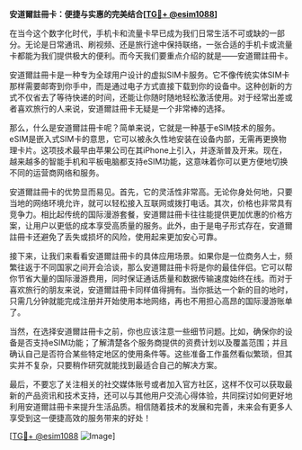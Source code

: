 **安道爾註冊卡：便捷与实惠的完美结合[[TG💪+ @esim1088](https://t.me/s/esim1088)]**

在当今这个数字化时代，手机卡和流量卡早已成为我们日常生活不可或缺的一部分。无论是日常通讯、刷视频、还是旅行途中保持联络，一张合适的手机卡或流量卡都能为我们提供极大的便利。而今天我们要重点介绍的就是——安道爾註冊卡。

安道爾註冊卡是一种专为全球用户设计的虚拟SIM卡服务。它不像传统实体SIM卡那样需要邮寄到你手中，而是通过电子方式直接下载到你的设备中。这种创新的方式不仅省去了等待快递的时间，还能让你随时随地轻松激活使用。对于经常出差或者喜欢旅行的人来说，安道爾註冊卡无疑是一个非常棒的选择。

那么，什么是安道爾註冊卡呢？简单来说，它就是一种基于eSIM技术的服务。eSIM是嵌入式SIM卡的意思，它可以被永久性地安装在设备内部，无需再更换物理卡片。这项技术最早由苹果公司在其iPhone上引入，并逐渐普及开来。现在，越来越多的智能手机和平板电脑都支持eSIM功能，这意味着你可以更方便地切换不同的运营商网络和服务。

安道爾註冊卡的优势显而易见。首先，它的灵活性非常高。无论你身处何地，只要当地的网络环境允许，就可以轻松接入互联网或拨打电话。其次，价格也非常具有竞争力。相比起传统的国际漫游套餐，安道爾註冊卡往往能提供更加优惠的价格方案，让用户以更低的成本享受高质量的服务。此外，由于是电子形式存在，安道爾註冊卡还避免了丢失或损坏的风险，使用起来更加安心可靠。

接下来，让我们来看看安道爾註冊卡的具体应用场景。如果你是一位商务人士，频繁往返于不同国家之间开会洽谈，那么安道爾註冊卡将是你的最佳伴侣。它可以帮你节省大量的国际漫游费用，同时保证通话质量和数据传输速度始终在线。而对于喜欢旅行的朋友来说，安道爾註冊卡同样值得拥有。当你抵达一个新的目的地时，只需几分钟就能完成注册并开始使用本地网络，再也不用担心高昂的国际漫游账单了。

当然，在选择安道爾註冊卡之前，你也应该注意一些细节问题。比如，确保你的设备是否支持eSIM功能；了解清楚各个服务商提供的资费计划以及覆盖范围；并且确认自己是否符合某些特定地区的使用条件等。这些准备工作虽然看似繁琐，但其实并不复杂，只要稍作研究就能找到最适合自己的解决方案。

最后，不要忘了关注相关的社交媒体账号或者加入官方社区，这样不仅可以获取最新的产品资讯和技术支持，还可以与其他用户交流心得体验，共同探讨如何更好地利用安道爾註冊卡来提升生活品质。相信随着技术的发展和完善，未来会有更多人享受到这一便捷高效的服务带来的好处！

[[TG💪+ @esim1088](https://t.me/s/esim1088) ![Image](https://i.postimg.cc/4NQfJmqS/Snipaste-2025-05-13-00-14-12.png)]